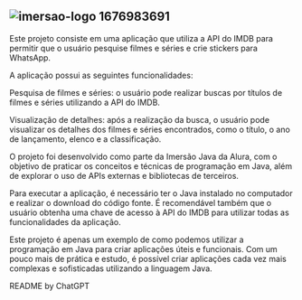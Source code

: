 ![imersao-logo 1676983691](https://user-images.githubusercontent.com/68235037/228270073-f4b6c58a-b751-4749-a2e8-991bb34ceab9.png)
---

Este projeto consiste em uma aplicação que utiliza a API do IMDB para permitir que o usuário pesquise filmes e séries e crie stickers para WhatsApp.

A aplicação possui as seguintes funcionalidades:

Pesquisa de filmes e séries: o usuário pode realizar buscas por títulos de filmes e séries utilizando a API do IMDB.

Visualização de detalhes: após a realização da busca, o usuário pode visualizar os detalhes dos filmes e séries encontrados, como o título, o ano de lançamento, elenco e a classificação.

O projeto foi desenvolvido como parte da Imersão Java da Alura, com o objetivo de praticar os conceitos e técnicas de programação em Java, além de explorar o uso de APIs externas e bibliotecas de terceiros.

Para executar a aplicação, é necessário ter o Java instalado no computador e realizar o download do código fonte. É recomendável também que o usuário obtenha uma chave de acesso à API do IMDB para utilizar todas as funcionalidades da aplicação.

Este projeto é apenas um exemplo de como podemos utilizar a programação em Java para criar aplicações úteis e funcionais. Com um pouco mais de prática e estudo, é possível criar aplicações cada vez mais complexas e sofisticadas utilizando a linguagem Java.

README by ChatGPT

